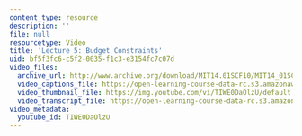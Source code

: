 ```yaml
---
content_type: resource
description: ''
file: null
resourcetype: Video
title: 'Lecture 5: Budget Constraints'
uid: bf5f3fc6-c5f2-0035-f1c3-e3154fc7c07d
video_files:
  archive_url: http://www.archive.org/download/MIT14.01SCF10/MIT14_01SCF10_lec05_300k.mp4
  video_captions_file: https://open-learning-course-data-rc.s3.amazonaws.com/14-01sc-principles-of-microeconomics-fall-2011/0c93c0140bdc5bb5a480125d9af80b06_TIWE0DaOlzU.vtt
  video_thumbnail_file: https://img.youtube.com/vi/TIWE0DaOlzU/default.jpg
  video_transcript_file: https://open-learning-course-data-rc.s3.amazonaws.com/14-01sc-principles-of-microeconomics-fall-2011/857f022fb1baf4f84b0dda0432c5f6e4_TIWE0DaOlzU.pdf
video_metadata:
  youtube_id: TIWE0DaOlzU
---
```

